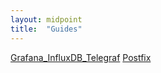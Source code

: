```yaml
---
layout: midpoint
title:  "Guides"
---
```


<div class="guides">

  <a class="post-link" href="/guides/linux/grafana_influxdb_telegraf/">Grafana_InfluxDB_Telegraf</a>
  <a class="post-link" href="/guides/postfix/">Postfix</a>


</div>
